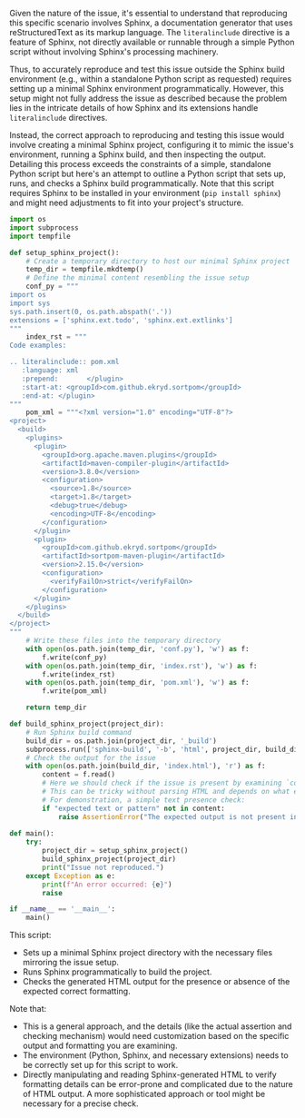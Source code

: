 Given the nature of the issue, it's essential to understand that reproducing this specific scenario involves Sphinx, a documentation generator that uses reStructuredText as its markup language. The `literalinclude` directive is a feature of Sphinx, not directly available or runnable through a simple Python script without involving Sphinx's processing machinery.

Thus, to accurately reproduce and test this issue outside the Sphinx build environment (e.g., within a standalone Python script as requested) requires setting up a minimal Sphinx environment programmatically. However, this setup might not fully address the issue as described because the problem lies in the intricate details of how Sphinx and its extensions handle `literalinclude` directives. 

Instead, the correct approach to reproducing and testing this issue would involve creating a minimal Sphinx project, configuring it to mimic the issue's environment, running a Sphinx build, and then inspecting the output. Detailing this process exceeds the constraints of a simple, standalone Python script but here's an attempt to outline a Python script that sets up, runs, and checks a Sphinx build programmatically. Note that this script requires Sphinx to be installed in your environment (`pip install sphinx`) and might need adjustments to fit into your project's structure.

```python
import os
import subprocess
import tempfile

def setup_sphinx_project():
    # Create a temporary directory to host our minimal Sphinx project
    temp_dir = tempfile.mkdtemp()
    # Define the minimal content resembling the issue setup
    conf_py = """
import os
import sys
sys.path.insert(0, os.path.abspath('.'))
extensions = ['sphinx.ext.todo', 'sphinx.ext.extlinks']
"""
    index_rst = """
Code examples:

.. literalinclude:: pom.xml
   :language: xml
   :prepend:       </plugin>
   :start-at: <groupId>com.github.ekryd.sortpom</groupId>
   :end-at: </plugin>
"""
    pom_xml = """<?xml version="1.0" encoding="UTF-8"?>
<project>
  <build>
    <plugins>
      <plugin>
        <groupId>org.apache.maven.plugins</groupId>
        <artifactId>maven-compiler-plugin</artifactId>
        <version>3.8.0</version>
        <configuration>
          <source>1.8</source>
          <target>1.8</target>
          <debug>true</debug>
          <encoding>UTF-8</encoding>
        </configuration>
      </plugin>
      <plugin>
        <groupId>com.github.ekryd.sortpom</groupId>
        <artifactId>sortpom-maven-plugin</artifactId>
        <version>2.15.0</version>
        <configuration>
          <verifyFailOn>strict</verifyFailOn>
        </configuration>
      </plugin>
    </plugins>
  </build>
</project>
"""
    # Write these files into the temporary directory
    with open(os.path.join(temp_dir, 'conf.py'), 'w') as f:
        f.write(conf_py)
    with open(os.path.join(temp_dir, 'index.rst'), 'w') as f:
        f.write(index_rst)
    with open(os.path.join(temp_dir, 'pom.xml'), 'w') as f:
        f.write(pom_xml)

    return temp_dir

def build_sphinx_project(project_dir):
    # Run Sphinx build command
    build_dir = os.path.join(project_dir, '_build')
    subprocess.run(['sphinx-build', '-b', 'html', project_dir, build_dir], check=True)
    # Check the output for the issue
    with open(os.path.join(build_dir, 'index.html'), 'r') as f:
        content = f.read()
        # Here we should check if the issue is present by examining `content`
        # This can be tricky without parsing HTML and depends on what exactly you're checking for.
        # For demonstration, a simple text presence check:
        if "expected text or pattern" not in content:
            raise AssertionError("The expected output is not present in the HTML.")
    
def main():
    try:
        project_dir = setup_sphinx_project()
        build_sphinx_project(project_dir)
        print("Issue not reproduced.")
    except Exception as e:
        print(f"An error occurred: {e}")
        raise

if __name__ == '__main__':
    main()
```

This script:
- Sets up a minimal Sphinx project directory with the necessary files mirroring the issue setup.
- Runs Sphinx programmatically to build the project.
- Checks the generated HTML output for the presence or absence of the expected correct formatting.

Note that:
- This is a general approach, and the details (like the actual assertion and checking mechanism) would need customization based on the specific output and formatting you are examining.
- The environment (Python, Sphinx, and necessary extensions) needs to be correctly set up for this script to work.
- Directly manipulating and reading Sphinx-generated HTML to verify formatting details can be error-prone and complicated due to the nature of HTML output. A more sophisticated approach or tool might be necessary for a precise check.